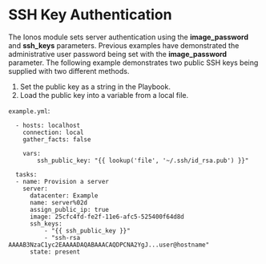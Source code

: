 # SSH Key Authentication

The Ionos module sets server authentication using the **image\_password** and **ssh\_keys** parameters. Previous examples have demonstrated the administrative user password being set with the **image\_password** parameter. The following example demonstrates two public SSH keys being supplied with two different methods.

1. Set the public key as a string in the Playbook.
2. Load the public key into a variable from a local file.

`example.yml`:

```text
  - hosts: localhost 
    connection: local 
    gather_facts: false

    vars: 
        ssh_public_key: "{{ lookup('file', '~/.ssh/id_rsa.pub') }}"

  tasks:
  - name: Provision a server
    server:
      datacenter: Example
      name: server%02d
      assign_public_ip: true
      image: 25cfc4fd-fe2f-11e6-afc5-525400f64d8d
      ssh_keys:
          - "{{ ssh_public_key }}"
          - "ssh-rsa AAAAB3NzaC1yc2EAAAADAQABAAACAQDPCNA2YgJ...user@hostname"
      state: present
```

